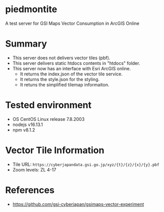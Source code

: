 # piedmontite
A test server for GSI Maps Vector Consumption in ArcGIS Online

# Summary
* This server does not delivers vector tiles (pbf).
* This server delivers static htdocs contents in "htdocs" folder.
* This server now has an interface with Esri ArcGIS online.
    * It returns the index.json of the vector tile service. 
    * It returns the style.json for the styling. 
    * It retuns the simplified tilemap informaiton.

# Tested environment
* OS CentOS Linux release 7.8.2003
* nodejs v16.13.1
* npm v8.1.2

# Vector Tile Information
* Tile URL: `https://cyberjapandata.gsi.go.jp/xyz/{t}/{z}/{x}/{y}.pbf`
* Zoom levels: ZL 4-17


# References
* https://github.com/gsi-cyberjapan/gsimaps-vector-experiment
